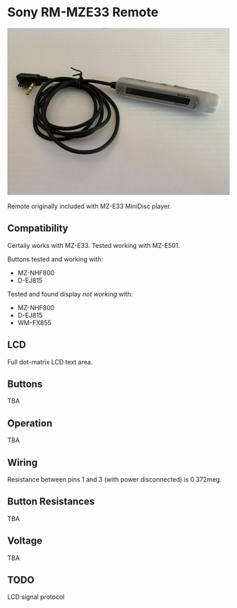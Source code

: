 Sony RM-MZE33 Remote
====================

![picture of Sony RM-MZE33 remote](images/sony_rm-mze33.jpg)

Remote originally included with MZ-E33 MiniDisc player.

## Compatibility

Certaily works with MZ-E33. Tested working with MZ-E501.

Buttons tested and working with:
* MZ-NHF800
* D-EJ815

Tested and found display *not working* with:
* MZ-NHF800
* D-EJ815
* WM-FX855

## LCD

Full dot-matrix LCD text area.

## Buttons

TBA

## Operation

TBA

## Wiring

Resistance between pins 1 and 3 (with power disconnected) is 0.372meg.

## Button Resistances

TBA

## Voltage

TBA

## TODO

LCD signal protocol

